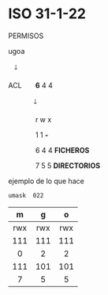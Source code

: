 # ISO 31-1-22
PERMISOS

ugoa

$~~~$🡓

ACL $~~~~~$ **6** 4 4





$~~~~~~~~~~~~~$🡓

$~~~~~~~~~~~~~$ r w x

$~~~~~~~~~~~~~$ 1 1 **-**

$~~~~~~~~~~~~~$ 6 4 4 **FICHEROS**

$~~~~~~~~~~~~~$ 7 5 5 **DIRECTORIOS**

ejemplo de lo que hace

    umask  022

 | m | g | o|
 | :---: | :---: | :---: |
 | rwx | rwx  | rwx |
 | 111 | 111 | 111 |
 | 0 | 2 | 2 |
 | 111 | 101 | 101 |
 | 7 | 5 | 5 |


